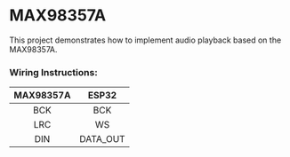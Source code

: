 # MAX98357A

This project demonstrates how to implement audio playback based on the MAX98357A.

### Wiring Instructions:

| **MAX98357A** | **ESP32** |
|:-------------:|:---------:|
| BCK           | BCK       |
| LRC           | WS        |
| DIN           | DATA\_OUT |
